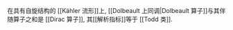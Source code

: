 在具有自旋结构的 [[Kähler 流形]]上, [[Dolbeault 上同调|Dolbeault 算子]]与其伴随算子之和是 [[Dirac 算子]], 其[[解析指标]]等于 [[Todd 类]].
